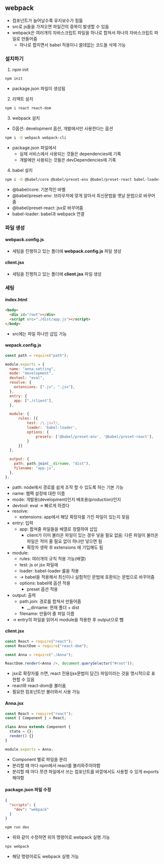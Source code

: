 ## webpack

- 컴포넌트가 늘어날수록 유지보수가 힘듦
- src로 js들을 가져오면 파일간의 중복이 발생할 수 있음
- webpack은 여러개의 자바스크립트 파일을 하나로 합쳐서 하나의 자바스크립트 파일로 만들어줌
  - 하나로 합치면서 babel 적용이나 쓸데없는 코드들 삭제 가능

### 설치하기

1. npm init

```bash
npm init
```

- package.json 파일이 생성됨

2. 리액트 설치

```bash
npm i react react-dom
```

3. webpack 설치

- D옵션: development 옵션, 개발에서만 사용한다는 옵션

```bash
npm i -D webpack webpack-cli
```

- package.json 파일에서
  - 실제 서비스에서 사용되는 것들은 dependencies에 기록
  - 개발에만 사용되는 것들은 devDependencies에 기록

4. babel 설치

```bash
npm i -D @babel/core @babel/preset-env @babel/preset-react babel-loader
```

- @babel/core: 기본적인 바벨
- @babel/preset-env: 브라우저에 맞게 알아서 최신문법을 옛날 문법으로 바꾸어줌
- @babel/preset-react: jsx로 바꾸어줌
- babel-loader: babel과 webpack 연결

### 파일 생성

#### webpack.config.js

- 세팅을 진행하고 있는 폴더에 **webpack.config.js** 파일 생성

#### client.jsx

- 세팅을 진행하고 있는 폴더에 **client.jsx** 파일 생성

### 세팅

#### index.html

```html
<body>
  <div id="root"></div>
  <script src="./dist/app.js"></script>
</body>
```

- src에는 파일 하나만 삽입 가능

#### wepack.config.js

```js
const path = require("path");

module.exports = {
  name: "anna-setting",
  mode: "development",
  devtool: "eval",
  resolve: {
    extensions: [".js", ".jsx"],
  },
  entry: {
    app: ["./client"],
  },

  module: {
      rules: [{
          test: /\.jsx?/,
          loader: 'babel-loader',
          options: {
              presets: ['@babel/preset-env', '@babel/preset-react'],
          }
      }]
  },

  output: {
    path: path.join(__dirname, "dist"),
    filename: "app.js",
  },
};
```

- path: node에서 경로를 쉽게 조작 할 수 있도록 하는 기본 기능
- name: 웹팩 설정에 대한 이름
- mode: 개발용(development)인지 배포용(production)인지
- devtool: eval -> 빠르게 하겠다
- resolve:
  - extensions: app에서 해당 확장자를 가진 파일이 있는지 찾음
- entry: 입력
  - app: 합쳐줄 파일들을 배열로 정렬하여 삽입
    - client가 이미 불러온 파일이 있는 경우 넣을 필요 없음: 다른 파일이 불러온 파일은 적어 줄 필요 없이 하나만 넣으면 됨
    - 확장자 생략 후 extensions 에 기입해도 됨
- module:
  - rules: 여러개의 규칙 적용 가능(배열)
  - test: js or jsx 파일에
  - loader: babel-loader 룰을 적용
  - -> babel을 적용해서 최신이나 실험적인 문법에 호환되는 문법으로 바꾸어줌
  - options: babel에 옵션 적용
    - preset 옵션 적용
- output: 출력
  - path.join: 경로를 합쳐서 만들어줌
    - \_\_dirname: 현재 폴더 + dist
  - filename: 만들어 줄 파일 이름
- -> entry의 파일을 읽어서 module을 적용한 후 output으로 뺌

#### client.jsx

```js
const React = require("react");
const ReactDom = require("react-dom");

const Anna = require("./Anna");

ReactDom.render(<Anna />, document.querySelector("#root"));
```

- jsx로 확장자를 쓰면, react 전용(jsx문법이 담긴) 파일이라는 것을 명시적으로 표현할 수 있음
- react와 react-dom을 불러옴
- 필요한 컴포넌트만 불러와서 사용 가능

#### Anna.jsx

```js
const React = require("react");
const { Component } = React;

class Anna extends Component {
  state = {};
  render() {}
}

module.exports = Anna;
```

- Component 별로 파일을 분리
- 분리할 때 마다 npm에서 react를 불러와주어야함
- 분리할 때 마다 쪼갠 파일에서 쓰는 컴포넌트를 바깥에서도 사용할 수 있게 exports 해야함

#### package.json 파일 수정

```json
{
  "scripts": {
    "dev": "webpack"
  }
}
```

```bash
npm run dev
```

- 위와 같이 수정하면 위의 명령어로 webpack 실행 가능

```bash
npx webpack
```

- 해당 명령어로도 webpack 실행 가능
